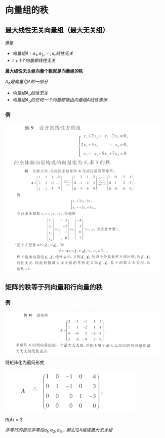 # 向量组的秩

## 最大线性无关向量组（最大无关组）
满足
- $向量组A:a_1,a_2,\cdots,a_r线性无关$
- $r+1个向量都线性无关$

**最大线性无关组向量个数就是向量组的秩**

$A_o是向量组A的一部分$
- $向量组A_o线性无关$
- $向量组A_o的任何一个向量都能由向量组A线性表示$
### 例
![](2022-10-13-17-11-12.png)
![](2022-10-13-17-11-36.png)

## 矩阵的秩等于列向量和行向量的秩

### 例

![](2022-10-13-17-13-33.png)

将矩阵化为最简形式

![](2022-10-13-17-17-26.png)

$R(A)=3$

$非零行的首元非零在a_1,a_2,a_4，那么124组成极大无关组$




